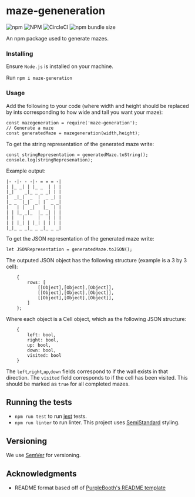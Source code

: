 # maze-geneneration

![npm](https://img.shields.io/npm/v/maze-generation)
![NPM](https://img.shields.io/npm/l/maze-generation)
![CircleCI](https://img.shields.io/circleci/build/github/JRIngram/maze-gen)
![npm bundle size](https://img.shields.io/bundlephobia/min/maze-generation)

An npm package used to generate mazes. 

### Installing

Ensure `Node.js` is installed on your machine.

Run `npm i maze-generation`

### Usage

Add the following to your code (where width and height should be replaced by ints corresponding to how wide and tall you want your maze):

```
const mazegeneration = require('maze-generation');
// Generate a maze
const generatedMaze = mazegeneration(width,height);
```

To get the string representation of the generated maze write:
```
const stringRepresentation = generatedMaze.toString();
console.log(stringRepresenation);
```

Example output:
```
|- -|- - -|- = = = -|
| |_ _| | |_ _  | | |
|_|    _|_ _ _ _| | |
|  _|_|  _  |  _ _| |
|_ _  |_|  _| |  _ _|
|   | |  _|   |_  | |
| | |_ _|_  |_ _| | |
| |   |     |   | | |
| | |_| | |_| | | | |
|_|_ _ _|_ _ _|_ _ _|
```

To get the JSON representation of the generated maze write:

```
let JSONRepresentation = generatedMaze.toJSON();
```

The outputed JSON object has the following structure (example is a 3 by 3 cell):
```
    {
        rows: [
            [[Object],[Object],[Object]],
            [[Object],[Object],[Object]],
            [[Object],[Object],[Object]],
        ]
    };
```

Where each object is a Cell object, which as the following JSON structure:
```
    {  
        left: bool,
        right: bool, 
        up: bool, 
        down: bool, 
        visited: bool
    }
```

The `left`,`right`,`up`,`down` fields correspond to if the wall exists in that direction. The `visited` field corresponds to if the cell has been visited. This should be marked as `true` for all completed mazes.

## Running the tests

* `npm run test` to run [jest](https://jestjs.io/) tests.
* `npm run linter` to run linter. This project uses [SemiStandard](https://github.com/standard/semistandard) styling.

## Versioning

We use [SemVer](http://semver.org/) for versioning.


## Acknowledgments

* README format based off of [PurpleBooth's README template](https://gist.github.com/PurpleBooth/109311bb0361f32d87a2)

